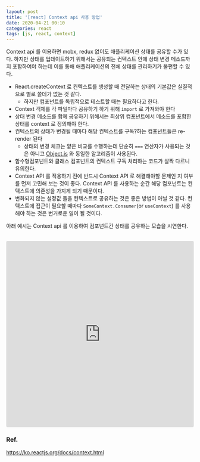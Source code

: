 ```yaml
---
layout: post
title: '[react] Context api 사용 방법'
date: 2020-04-21 00:10
categories: react
tags: [js, react, context]
---
```


Context api 를 이용하면 mobx, redux 없이도 애플리케이션 상태를 공유할 수가 있다. 하지만 상태를 업데이트하기 위해서는 공유되는 컨텍스트 안에 상태 변경 메소드까지 포함하여야 하는데 이를 통해 애플리케이션의 전체 상태를 관리하기가 불편할 수 있다.

- React.createContext 로 컨텍스트를 생성할 때 전달하는 상태의 기본값은 실질적으로 별로 쓸데가 없는 것 같다.
  - 하지만 컴포넌트를 독립적으로 테스트할 때는 필요하다고 한다.
- Context 객체를 각 파일마다 공유하기 하기 위해 `import` 로 가져와야 한다
- 상태 변경 메소드를 함께 공유하기 위해서는 최상위 컴포넌트에서 메소드를 포함한 상태를 context 로 정의해야 한다.
- 컨텍스트의 상태가 변경될 때마다 해당 컨텍스트를 구독?하는 컴포넌트들은 re-render 된다
  - 상태의 변경 체크는 얕은 비교를 수행하는데 단순히 `===` 연산자가 사용되는 것은 아니고 [Object.is](https://developer.mozilla.org/ko/docs/Web/JavaScript/Reference/Global_Objects/Object/is) 와 동일한 알고리즘이 사용된다.
- 함수형컴포넌트와 클래스 컴포넌트의 컨텍스트 구독 처리하는 코드가 살짝 다르니 유의한다.
- Context API 를 적용하기 전에 반드시 Context API 로 해결해야할 문제인 지 여부를 먼저 고민해 보는 것이 좋다. Context API 를 사용하는 순간 해당 컴포넌트는 컨텍스트에 의존성을 가지게 되기 때문이다.
- 변화되지 않는 설정값 들을 컨텍스트로 공유하는 것은 좋은 방법이 아닐 것 같다. 컨텍스트에 접근이 필요할 때마다 `SomeContext.Consumer`(or `useContext`) 를 사용해야 하는 것은 번거로운 일이 될 것이다.

아래 예시는 Context api 를 이용하여 컴포넌트간 상태를 공유하는 모습을 시연한다.

<br>

<iframe
     src="https://codesandbox.io/embed/github/min9nim/react-context-sample/tree/master/?fontsize=14&hidenavigation=1&theme=dark"
     style="width:100%; height:500px; border:0; border-radius: 4px; overflow:hidden;"
     title="react-context-api-9"
     allow="accelerometer; ambient-light-sensor; camera; encrypted-media; geolocation; gyroscope; hid; microphone; midi; payment; usb; vr"
     sandbox="allow-forms allow-modals allow-popups allow-presentation allow-same-origin allow-scripts"
   ></iframe>

<br>

### Ref.

https://ko.reactjs.org/docs/context.html
